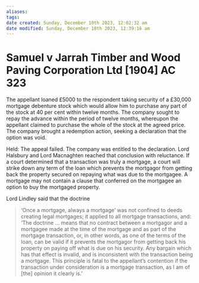 ```yaml
---
aliases: 
tags: 
date created: Sunday, December 10th 2023, 12:02:32 am
date modified: Sunday, December 10th 2023, 12:39:16 am
---
```


# Samuel v Jarrah Timber and Wood Paving Corporation Ltd [1904] AC 323

The appellant loaned £5000 to the respondent taking security of a £30,000 mortgage debenture stock which would allow him to purchase any part of the stock at 40 per cent within twelve months. The company sought to repay the advance within the period of twelve months, whereupon the appellant claimed to purchase the whole of the stock at the agreed price. The company brought a redemption action, seeking a declaration that the option was void.  

Held: The appeal failed. The company was entitled to the declaration. Lord Halsbury and Lord Macnaghten reached that conclusion with reluctance. If a court determined that a transaction was truly a mortgage, a court will strike down any term of the loan which prevents the mortgagor from getting back the property secured on repaying what was due to the mortgagee. A mortgage may not contain a clause that conferred on the mortgagee an option to buy the mortgaged property.  

Lord Lindley said that the doctrine

> ‘Once a mortgage, always a mortgage’ was not confined to deeds creating legal mortgages; it applied to all mortgage transactions, and: ‘The doctrine … means that no contract between a mortgagor and a mortgagee made at the time of the mortgage and as part of the mortgage transaction, or, in other words, as one of the terms of the loan, can be valid if it prevents the mortgagor from getting back his property on paying off what is due on his security. Any bargain which has that effect is invalid, and is inconsistent with the transaction being a mortgage. This principle is fatal to the appellant’s contention if the transaction under consideration is a mortgage transaction, as I am of [the] opinion it clearly is.’
